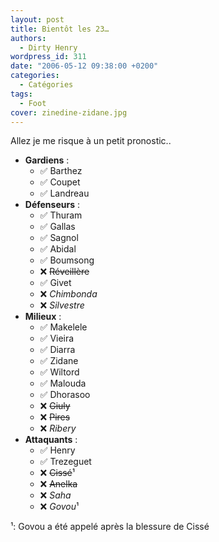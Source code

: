 ```yaml
---
layout: post
title: Bientôt les 23…
authors:
  - Dirty Henry
wordpress_id: 311
date: "2006-05-12 09:38:00 +0200"
categories:
  - Catégories
tags:
  - Foot
cover: zinedine-zidane.jpg
---
```


Allez je me risque à un petit pronostic..

- **Gardiens** :
  - ✅ Barthez
  - ✅ Coupet
  - ✅ Landreau
- **Défenseurs** :
  - ✅ Thuram
  - ✅ Gallas
  - ✅ Sagnol
  - ✅ Abidal
  - ✅ Boumsong
  - ❌ ~~Réveillère~~
  - ✅ Givet
  - ❌ _Chimbonda_
  - ❌ _Silvestre_
- **Milieux** :
  - ✅ Makelele
  - ✅ Vieira
  - ✅ Diarra
  - ✅ Zidane
  - ✅ Wiltord
  - ✅ Malouda
  - ✅ Dhorasoo
  - ❌ ~~Giuly~~
  - ❌ ~~Pires~~
  - ❌ _Ribery_
- **Attaquants** :
  - ✅ Henry
  - ✅ Trezeguet
  - ❌ ~~Cissé~~¹
  - ❌ ~~Anelka~~
  - ❌ _Saha_
  - ❌ *Govou*¹

¹: Govou a été appelé après la blessure de Cissé
